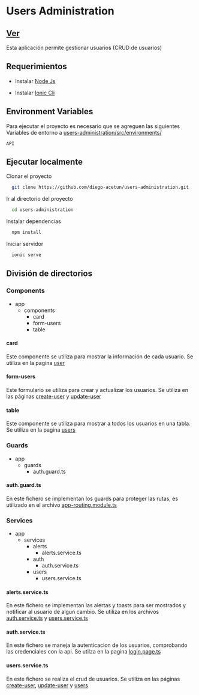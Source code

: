 # Users Administration

## [Ver](https://users-administration.vercel.app/login)

Esta aplicación permite gestionar usuarios (CRUD de usuarios)

## Requerimientos

- Instalar [Node Js](https://nodejs.org/en/download/)

- Instalar [Ionic Cli](https://ionicframework.com/)

## Environment Variables

Para ejecutar el proyecto es necesario que se agreguen las
siguientes Variables de entorno a
[users-administration/src/environments/](https://github.com/diego-acetun/users-administration/tree/main/src/environments)

`API`

## Ejecutar localmente

Clonar el proyecto

```bash
  git clone https://github.com/diego-acetun/users-administration.git
```

Ir al directorio del proyecto

```bash
  cd users-administration
```

Instalar dependencias

```bash
  npm install
```

Iniciar servidor

```bash
  ionic serve
```

## División de directorios

### Components

- app
  - components
    - card
    - form-users
    - table

#### card

Este componente se utiliza para mostrar la
información de cada usuario. Se utiliza en la
pagina [user](https://github.com/diego-acetun/users-administration/blob/main/src/app/pages/users/user/user.page.html)

#### form-users

Este formulario se utiliza para crear y
actualizar los usuarios. Se utiliza en las
páginas [create-user](https://github.com/diego-acetun/users-administration/blob/main/src/app/pages/users/create-user/create-user.page.ts) y
[update-user](https://github.com/diego-acetun/users-administration/blob/main/src/app/pages/users/update-user/update-user.page.ts)

#### table

Este componente se utiliza para mostrar
a todos los usuarios en una tabla. Se utiliza en la
pagina [users](https://github.com/diego-acetun/users-administration/blob/main/src/app/pages/users/users.page.html)

### Guards

- app
  - guards
    - auth.guard.ts

#### auth.guard.ts

En este fichero se implementan los guards para
proteger las rutas, es utilizado en el archivo
[app-routing.module.ts](https://github.com/diego-acetun/users-administration/blob/main/src/app/app-routing.module.ts)

### Services

- app
  - services
    - alerts
      - alerts.service.ts
    - auth
      - auth.service.ts
    - users
      - users.service.ts

#### alerts.service.ts

En este fichero se implementan las alertas y
toasts para ser mostrados y notificar al usuario
de algun cambio. Se utiliza en los archivos
[auth.service.ts](https://github.com/diego-acetun/users-administration/blob/main/src/app/services/auth.service.ts)
y [users.service.ts](https://github.com/diego-acetun/users-administration/blob/main/src/app/services/users.service.ts)

#### auth.service.ts

En este fichero se maneja la autenticacion
de los usuarios, comprobando las credenciales
con la api. Se utilza en la pagina
[login.page.ts](https://github.com/diego-acetun/users-administration/blob/main/src/app/pages/login/login.page.ts)

#### users.service.ts

En este fichero se realiza el crud de usuarios.
Se utiliza en las páginas [create-user](https://github.com/diego-acetun/users-administration/blob/main/src/app/pages/users/create-user/create-user.page.ts),
[update-user](https://github.com/diego-acetun/users-administration/blob/main/src/app/pages/users/update-user/update-user.page.ts)
y [users](https://github.com/diego-acetun/users-administration/blob/main/src/app/pages/users/users.page.ts)
